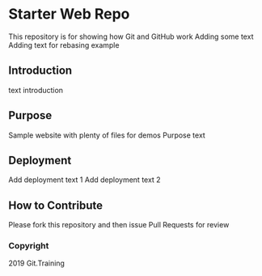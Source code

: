 # Starter Web Repo

This repository is for showing how Git and GitHub work
Adding some text  Adding text for rebasing example

## Introduction

text introduction

## Purpose

Sample website with plenty of files for demos
Purpose text

## Deployment

Add deployment text 1
Add deployment text 2

## How to Contribute

Please fork this repository and then issue Pull Requests for 
review

### Copyright

2019 Git.Training
